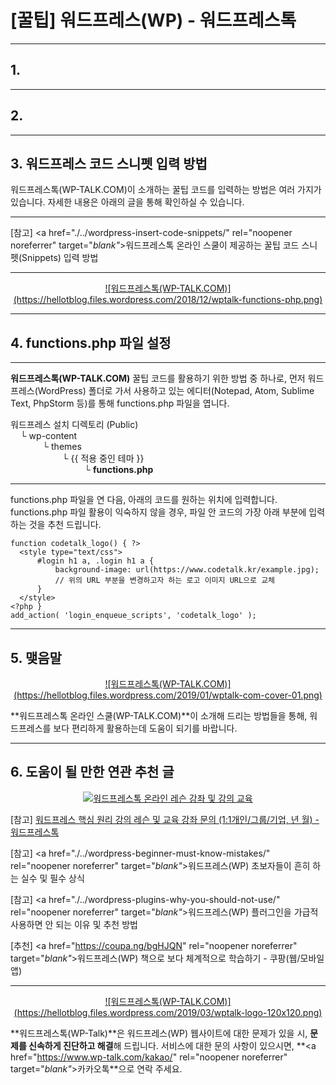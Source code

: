 # [꿀팁] 워드프레스(WP) - 워드프레스톡

***
## 1.

***
## 2.

***
## 3. 워드프레스 코드 스니펫 입력 방법

워드프레스톡(WP-TALK.COM)이 소개하는 꿀팁 코드를 입력하는 방법은 여러 가지가 있습니다. 자세한 내용은 아래의 글을 통해 확인하실 수 있습니다.

***
[참고] <a href="./../wordpress-insert-code-snippets/" rel="noopener noreferrer" target="_blank"_>워드프레스톡 온라인 스쿨이 제공하는 꿀팁 코드 스니펫(Snippets) 입력 방법</a>

***
<center>
  <a href="https://www.wp-talk.com/kakao/" rel="noopener noreferrer" target="_blank"_>![워드프레스톡(WP-TALK.COM)](https://hellotblog.files.wordpress.com/2018/12/wptalk-functions-php.png)</a>
</center>

***
## 4. functions.php 파일 설정

***
**워드프레스톡(WP-TALK.COM)** 꿀팁 코드를 활용하기 위한 방법 중 하나로, 먼저 워드프레스(WordPress) 폴더로 가서 사용하고 있는 에디터(Notepad, Atom, Sublime Text, PhpStorm 등)를 통해 functions.php 파일을 엽니다.

<p>워드프레스 설치 디렉토리 (Public)<br>&nbsp; &nbsp; └ wp-content<br>&nbsp; &nbsp; &nbsp; &nbsp; &nbsp; &nbsp; &nbsp;└ themes<br>&nbsp; &nbsp; &nbsp; &nbsp; &nbsp; &nbsp; &nbsp; &nbsp;&nbsp; &nbsp; &nbsp;&nbsp;└ {{ 적용 중인 테마 }}<br>&nbsp; &nbsp; &nbsp; &nbsp; &nbsp; &nbsp; &nbsp;&nbsp;&nbsp; &nbsp; &nbsp; &nbsp; &nbsp; &nbsp;&nbsp; &nbsp; &nbsp;└&nbsp;<strong>functions.php</strong></p>

***
functions.php 파일을 연 다음, 아래의 코드를 원하는 위치에 입력합니다. functions.php 파일 활용이 익숙하지 않을 경우, 파일 안 코드의 가장 아래 부분에 입력하는 것을 추천 드립니다.

```
function codetalk_logo() { ?>
  <style type="text/css">
      #login h1 a, .login h1 a {
          background-image: url(https://www.codetalk.kr/example.jpg);
          // 위의 URL 부분을 변경하고자 하는 로고 이미지 URL으로 교체
      }
  </style>
<?php }
add_action( 'login_enqueue_scripts', 'codetalk_logo' );

```

***
## 5. 맺음말

<center><a href="https://www.wp-talk.com/kakao/" rel="noopener noreferrer" target="_blank"_>![워드프레스톡(WP-TALK.COM)](https://hellotblog.files.wordpress.com/2019/01/wptalk-com-cover-01.png)</a></center>

**워드프레스톡 온라인 스쿨(WP-TALK.COM)**이 소개해 드리는 방법들을 통해, 워드프레스를 보다 편리하게 활용하는데 도움이 되기를 바랍니다.

***
## 6. 도움이 될 만한 연관 추천 글

<center><a href="https://www.wp-talk.com/lesson/" rel="noopener noreferrer" target="_blank"_><img src="https://hellotblog.files.wordpress.com/2019/03/classroom-online-wptalk-00-800x500.png" style="max-width:100%;" alt="워드프레스톡 온라인 레슨 강좌 및 강의 교육"></a></center>

<p>[참고] <a href="https://www.wp-talk.com/lesson/" rel="noopener noreferrer" target="_blank"_>워드프레스 핵심 원리 강의 레슨 및 교육 강좌 문의 (1:1개인/그룹/기업, <span class="post-year"></span>년 <span class="post-month"></span>월) - 워드프레스톡</a></p>

[참고] <a href="./../wordpress-beginner-must-know-mistakes/" rel="noopener noreferrer" target="_blank"_>워드프레스(WP) 초보자들이 흔히 하는 실수 및 필수 상식</a>  

[참고] <a href="./../wordpress-plugins-why-you-should-not-use/" rel="noopener noreferrer" target="_blank"_>워드프레스(WP) 플러그인을 가급적 사용하면 안 되는 이유 및 추천 방법</a>

[추천] <a href="https://coupa.ng/bgHJQN" rel="noopener noreferrer" target="_blank"_>워드프레스(WP) 책으로 보다 체계적으로 학습하기 - 쿠팡(웹/모바일앱)</a>

***
<center><a href="https://www.wp-talk.com/kakao/" rel="noopener noreferrer" target="_blank"_>![워드프레스톡(WP-TALK.COM)](https://hellotblog.files.wordpress.com/2019/03/wptalk-logo-120x120.png)</a></center>

**워드프레스톡(WP-Talk)**은 워드프레스(WP) 웹사이트에 대한 문제가 있을 시, **문제를 신속하게 진단하고 해결**해 드립니다. 서비스에 대한 문의 사항이 있으시면, **<a href="https://www.wp-talk.com/kakao/" rel="noopener noreferrer" target="_blank"_>카카오톡</a>**으로 연락 주세요.

